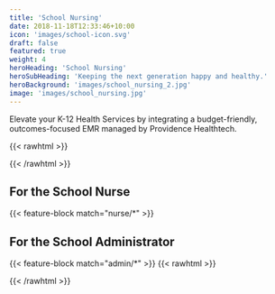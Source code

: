 ```yaml
---
title: 'School Nursing'
date: 2018-11-18T12:33:46+10:00
icon: 'images/school-icon.svg'
draft: false
featured: true
weight: 4
heroHeading: 'School Nursing'
heroSubHeading: 'Keeping the next generation happy and healthy.'
heroBackground: 'images/school_nursing_2.jpg'
image: 'images/school_nursing.jpg'
---
```


Elevate your K-12 Health Services by integrating a budget-friendly, outcomes-focused EMR managed by Providence Healthtech.

<!--more-->

{{< rawhtml >}}<div class="d-flex flex-columns">{{< /rawhtml >}}

## For the School Nurse

{{< feature-block match="nurse/*" >}}

## For the School Administrator

{{< feature-block match="admin/*" >}}
{{< rawhtml >}}</div>{{< /rawhtml >}}